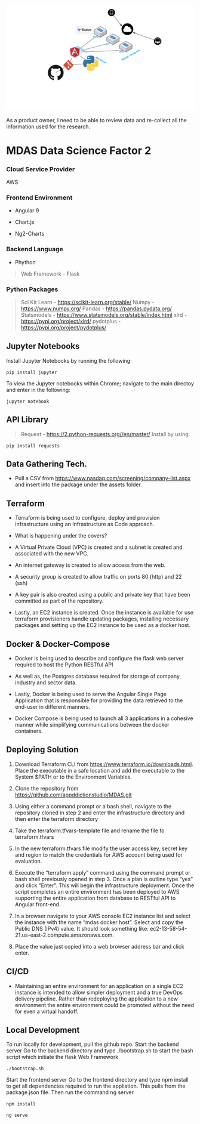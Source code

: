 ![Image of Arch.](https://github.com/appddictionstudio/MDAS/blob/master/main/MDAS.png)

As a product owner, I need to be able to review data and re-collect all the
information used for the research.

MDAS Data Science Factor 2
==========================

### Cloud Service Provider

AWS

### Frontend Environment

-   Angular 9

-   Chart.js

-   Ng2-Charts

### Backend Language

-   Phython

>   Web Framework - Flask

### Python Packages

>   Sci Kit Learn - https://scikit-learn.org/stable/ Numpy -
>   https://www.numpy.org/ Pandas - https://pandas.pydata.org/ Statsmodels -
>   https://www.statsmodels.org/stable/index.html xlrd -
>   https://pypi.org/project/xlrd/ pydotplus -
>   https://pypi.org/project/pydotplus/

Jupyter Notebooks
-----------------

Install Jupyter Notebooks by running the following:

~~~~~~~~~~~~~~~~~~~~~~~~~~~~~~~~~~~~~~~~~~~~~~~~~~~~~~~~~~~~~~~~~~~~~~~~~~~~~~~~
pip install jupyter 
~~~~~~~~~~~~~~~~~~~~~~~~~~~~~~~~~~~~~~~~~~~~~~~~~~~~~~~~~~~~~~~~~~~~~~~~~~~~~~~~

To view the Jupyter notebooks within Chrome; navigate to the main directoy and
enter in the following:

~~~~~~~~~~~~~~~~~~~~~~~~~~~~~~~~~~~~~~~~~~~~~~~~~~~~~~~~~~~~~~~~~~~~~~~~~~~~~~~~
jupyter notebook
~~~~~~~~~~~~~~~~~~~~~~~~~~~~~~~~~~~~~~~~~~~~~~~~~~~~~~~~~~~~~~~~~~~~~~~~~~~~~~~~

API Library
-----------

>   Request - https://2.python-requests.org//en/master/ Install by using:

~~~~~~~~~~~~~~~~~~~~~~~~~~~~~~~~~~~~~~~~~~~~~~~~~~~~~~~~~~~~~~~~~~~~~~~~~~~~~~~~
pip install requests
~~~~~~~~~~~~~~~~~~~~~~~~~~~~~~~~~~~~~~~~~~~~~~~~~~~~~~~~~~~~~~~~~~~~~~~~~~~~~~~~

Data Gathering Tech.
--------------------

-   Pull a CSV from https://www.nasdaq.com/screening/company-list.aspx and
    insert into the package under the assets folder.

Terraform
---------

-   Terraform is being used to configure, deploy and provision infrastructure
    using an Infrastructure as Code approach.

-   What is happening under the covers?

-   A Virtual Private Cloud (VPC) is created and a subnet is created and
    associated with the new VPC.

-   An internet gateway is created to allow access from the web.

-   A security group is created to allow traffic on ports 80 (http) and 22 (ssh)

-   A key pair is also created using a public and private key that have been
    committed as part of the repository.

-   Lastly, an EC2 instance is created. Once the instance is available for use
    terraform provisioners handle updating packages, installing necessary
    packages and setting up the EC2 instance to be used as a docker host.

Docker & Docker-Compose
-----------------------

-   Docker is being used to describe and configure the flask web server required
    to host the Python RESTful API

-   As well as, the Postgres database required for storage of company, industry
    and sector data.

-   Lastly, Docker is being used to serve the Angular Single Page Application
    that is responsible for providing the data retrieved to the end-user in
    different manners.

-   Docker Compose is being used to launch all 3 applications in a cohesive
    manner while simplifying communications between the docker containers.

Deploying Solution
------------------

1.  Download Terraform CLI from <https://www.terraform.io/downloads.html>. Place
    the executable in a safe location and add the executable to the System
    \$PATH or to the Environment Variables.

2.  Clone the repository from <https://github.com/appddictionstudio/MDAS.git>

3.  Using either a command prompt or a bash shell, navigate to the repository
    cloned in step 2 and enter the infrastructure directory and then enter the
    terraform directory

4.  Take the terraform.tfvars-template file and rename the file to
    terraform.tfvars

5.  In the new terraform.tfvars file modify the user access key, secret key and
    region to match the credentials for AWS account being used for evaluation.

6.  Execute the “terraform apply” command using the command prompt or bash shell
    previously opened in step 3. Once a plan is outline type “yes” and click
    “Enter”. This will begin the infrastructure deployment. Once the script
    completes an entire environment has been deployed to AWS supporting the
    entire application from database to RESTful API to Angular front-end.
7.    In a browser navigate to your AWS console EC2 instance list and select the instance with the name “mdas docker host”. Select and copy the Public DNS (IPv4) value. It should look something like: ec2-13-58-54-21.us-east-2.compute.amazonaws.com.
8.    Place the value just copied into a web browser address bar and click enter.

CI/CD
-----

-   Maintaining an entire environment for an application on a single EC2
    instance is intended to allow simpler deployment and a true DevOps delivery
    pipeline. Rather than redeploying the application to a new environment the
    entire environment could be promoted without the need for even a virtual
    handoff.
    
Local Development
-----
 To run locally for development, pull the github repo. 
 Start the backend server
 Go to the backend directory and type ./bootstrap.sh to start the bash script which initiate the flask Web Framework
 ~~~~~~~~~~~~~~~~~~~~~~~~~~~~~~~~~~~~~~~~~~~~~~~~~~~~~~~~~~~~~~~~~~~~~~~~~~~~~~~~
 ./bootstrap.sh
 ~~~~~~~~~~~~~~~~~~~~~~~~~~~~~~~~~~~~~~~~~~~~~~~~~~~~~~~~~~~~~~~~~~~~~~~~~~~~~~~~
 Start the frontend server
 Go to the frontend directory and type npm install to get all dependencies required to run the appliation. This pulls from the package.json file. Then run the command ng server. 
 ~~~~~~~~~~~~~~~~~~~~~~~~~~~~~~~~~~~~~~~~~~~~~~~~~~~~~~~~~~~~~~~~~~~~~~~~~~~~~~~~
 npm install
 ~~~~~~~~~~~~~~~~~~~~~~~~~~~~~~~~~~~~~~~~~~~~~~~~~~~~~~~~~~~~~~~~~~~~~~~~~~~~~~~~
 ~~~~~~~~~~~~~~~~~~~~~~~~~~~~~~~~~~~~~~~~~~~~~~~~~~~~~~~~~~~~~~~~~~~~~~~~~~~~~~~~
 ng serve
 ~~~~~~~~~~~~~~~~~~~~~~~~~~~~~~~~~~~~~~~~~~~~~~~~~~~~~~~~~~~~~~~~~~~~~~~~~~~~~~~~
